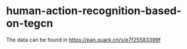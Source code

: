 # human-action-recognition-based-on-tegcn
The data can be found in https://pan.quark.cn/s/e7f25583399f
